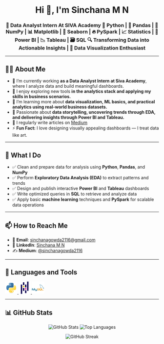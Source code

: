 <h1 align="center">Hi 👋, I'm Sinchana M N</h1>

<h3 align="center">
💼 Data Analyst Intern At SIVA Academy  
🐍 Python | 🐼 Pandas | 🔢 NumPy | 📊 Matplotlib | 🌈 Seaborn | 🔥 PySpark |  
📈 Statistics | 🧠 Power BI | 📉 Tableau | 🗃️ SQL  
🔍 Transforming Data into Actionable Insights | 🎨 Data Visualization Enthusiast
</h3>

---

## 🙋‍♀️ About Me

- 🔭 I’m currently working **as a Data Analyst Intern at Siva Academy**, where I analyze data and build meaningful dashboards.  
- 🌱 I enjoy exploring new tools **in the analytics stack and applying my skills in business scenarios.**  
- 👯 I’m learning more about **data visualization, ML basics, and practical analytics using real-world business datasets.**  
- 🤝 Passionate about **data storytelling, uncovering trends through EDA, and delivering insights through Power BI and Tableau.**  
- 📝 I regularly write articles on [Medium](https://medium.com/@sinchanagowda2116)  
- ⚡ **Fun Fact:** I love designing visually appealing dashboards — I treat data like art.  

---

## 🧠 What I Do

- ✅ Clean and prepare data for analysis using **Python**, **Pandas**, and **NumPy**  
- ✅ Perform **Exploratory Data Analysis (EDA)** to extract patterns and trends  
- ✅ Design and publish interactive **Power BI** and **Tableau** dashboards  
- ✅ Write optimized queries in **SQL** to retrieve and analyze data  
- ✅ Apply basic **machine learning** techniques and **PySpark** for scalable data operations  

---

## 📫 How to Reach Me

- 📧 **Email**: sinchanagowda2116@gmail.com  
- 🔗 **LinkedIn**: [Sinchana M N](https://linkedin.com/in/sinchana%20m%20n)  
- ✍️ **Medium**: [@sinchanagowda2116](https://medium.com/@sinchanagowda2116)  

---

## 🧰 Languages and Tools

<p align="left">
  <a href="https://www.python.org" target="_blank" rel="noreferrer">
    <img src="https://raw.githubusercontent.com/devicons/devicon/master/icons/python/python-original.svg" alt="python" width="40" height="40"/>
  </a>
  <a href="https://pandas.pydata.org/" target="_blank" rel="noreferrer">
    <img src="https://raw.githubusercontent.com/devicons/devicon/2ae2a900d2f041da66e950e4d48052658d850630/icons/pandas/pandas-original.svg" alt="pandas" width="40" height="40"/>
  </a>
  <a href="https://www.mysql.com/" target="_blank" rel="noreferrer">
    <img src="https://raw.githubusercontent.com/devicons/devicon/master/icons/mysql/mysql-original-wordmark.svg" alt="mysql" width="40" height="40"/>
  </a>
</p>

---

## 📊 GitHub Stats

<p align="center">
  <img src="https://github-readme-stats.vercel.app/api?username=sinchana211&show_icons=true&locale=en" alt="GitHub Stats" height="180"/>
  <img src="https://github-readme-stats.vercel.app/api/top-langs?username=sinchana211&show_icons=true&locale=en&layout=compact" alt="Top Languages" height="180"/>
</p>

<p align="center">
  <img src="https://github-readme-streak-stats.herokuapp.com/?user=sinchana211" alt="GitHub Streak"/>
</p>
